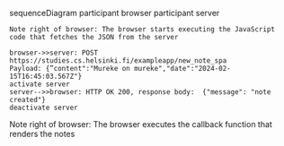 sequenceDiagram
    participant browser
    participant server
    
    Note right of browser: The browser starts executing the JavaScript code that fetches the JSON from the server

    browser->>server: POST https://studies.cs.helsinki.fi/exampleapp/new_note_spa
    Payload: {”content":"Mureke on mureke","date":"2024-02-15T16:45:03.567Z"}
    activate server
    server-->>browser: HTTP OK 200, response body:  {"message": "note created"}
    deactivate server

   Note right of browser: The browser executes the callback function that renders the notes 
